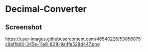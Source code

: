 # Decimal-Converter

## Screenshot

https://user-images.githubusercontent.com/46540226/53056075-c8af1b80-345e-11e9-821f-9a4fe528d447.png
